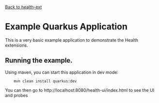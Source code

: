 [Back to health-ext](https://github.com/microprofile-extensions/health-ext/blob/main/README.md)

# Example Quarkus Application

This is a very basic example application to demonstrate the Health extensions.

## Running the example.

Using maven, you can start this application in dev mode:

    
```
    mvn clean install quarkus:dev
```

You can then go to http://localhost:8080/health-ui/index.html to see the UI and probes
